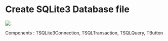 # Create SQLite3 Database file

<image src="proj.png">

Components : TSQLite3Connection, TSQLTransaction, TSQLQuery, TButton

